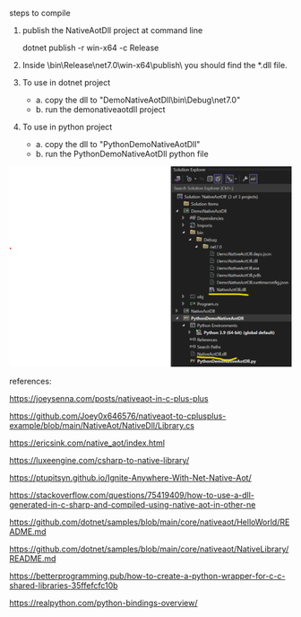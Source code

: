 steps to compile

1. publish the NativeAotDll project at command line

   dotnet publish -r win-x64 -c Release
2. Inside \bin\Release\net7.0\win-x64\publish\ you should find the *.dll file.

3. To use in dotnet project
	* a. copy the dll to "DemoNativeAotDll\bin\Debug\net7.0\" 
	* b. run the demonativeaotdll project

5. To use in python project 
	* a. copy the dll to "PythonDemoNativeAotDll\"
	* b. run the PythonDemoNativeAotDll python file

<img width="594" alt="image" src="https://github.com/ironpython2001/nativeaot-to-python-poc/blob/main/262394350-bd10fc81-75cf-4fb4-8f9a-f0b0b7f990ca.png">

references:

https://joeysenna.com/posts/nativeaot-in-c-plus-plus

https://github.com/Joey0x646576/nativeaot-to-cplusplus-example/blob/main/NativeAot/NativeDll/Library.cs

https://ericsink.com/native_aot/index.html

https://luxeengine.com/csharp-to-native-library/

https://ptupitsyn.github.io/Ignite-Anywhere-With-Net-Native-Aot/

https://stackoverflow.com/questions/75419409/how-to-use-a-dll-generated-in-c-sharp-and-compiled-using-native-aot-in-other-ne

https://github.com/dotnet/samples/blob/main/core/nativeaot/HelloWorld/README.md

https://github.com/dotnet/samples/blob/main/core/nativeaot/NativeLibrary/README.md

https://betterprogramming.pub/how-to-create-a-python-wrapper-for-c-c-shared-libraries-35ffefcfc10b

https://realpython.com/python-bindings-overview/
